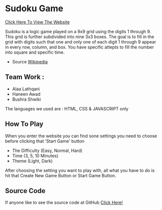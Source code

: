 # Sudoku Game 
[Click Here To View The Website](https://webahead8.github.io/Sudoku-Game/)

Sudoku is a logic game played on a 9x9 grid using the digits 1 through 9. This grid is further subdivided into nine 3x3 boxes. The goal is to fill in the grid with digits such that one and only one of each digit 1 through 9 appear in every row, column, and box. 
You have specific attepts to fill the number into square and  specific time.

* Source [Wikipedia](https://en.wikipedia.org/wiki/Sudoku)


## Team Work :

* Alaa Lathqani
* Haneen Awad
* Bushra Shwiki

The languages we used are : HTML, CSS & JAVASCRIPT  only

## How To Play 

When you enter the website you can find sone settings you need to choose before clicking that 'Start Game' button

* The Difficulty (Easy, Normal, Hard)
* Time (3, 5, 10 Minutes)
* Theme (Light, Dark)

After choosing the setting you want to play with, all what you have to do is hit that Create New Game Button or Start Game Button.

## Source Code

If anyone like to see the source code at GitHub [Click Here!](https:////github.com/WebAhead8/Sudoku-Game.git)


    

